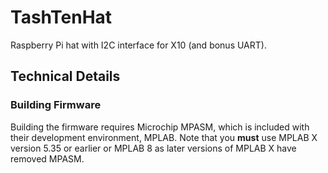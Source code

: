 # TashTenHat

Raspberry Pi hat with I2C interface for X10 (and bonus UART).

## Technical Details

### Building Firmware

Building the firmware requires Microchip MPASM, which is included with their development environment, MPLAB. Note that you **must** use MPLAB X version 5.35 or earlier or MPLAB 8 as later versions of MPLAB X have removed MPASM.
